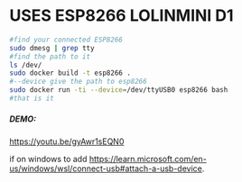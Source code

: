 # USES ESP8266 LOLINMINI D1
```sh
#find your connected ESP8266
sudo dmesg | grep tty
#find the path to it
ls /dev/
sudo docker build -t esp8266 .
#--device give the path to esp8266
sudo docker run -ti --device=/dev/ttyUSB0 esp8266 bash
#that is it
```
##### DEMO:
https://youtu.be/gyAwr1sEQN0



if on windows
to add https://learn.microsoft.com/en-us/windows/wsl/connect-usb#attach-a-usb-device.
